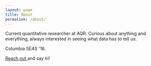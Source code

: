 ```yaml
---
layout: page
title: About
permalink: /about/
---
```


Current quantitative researcher at AQR. Curious about anything and everything, always interested in seeing what data has to tell us. 

Columbia SEAS '16. 

<a href="sunny.m.bala@gmail.com"> Reach out </a> and say hi!